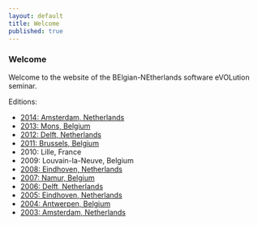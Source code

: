 ```yaml
---
layout: default
title: Welcome
published: true
---
```


### Welcome

Welcome to the website of the BElgian-NEtherlands software eVOLution seminar.

Editions:

- [2014: Amsterdam, Netherlands](/2014/)
- [2013: Mons, Belgium](http://informatique.umons.ac.be/genlog/benevol2013/)
- [2012: Delft, Netherlands](http://swerl.tudelft.nl/bin/view/Main/BENEVOL2012)
- [2011: Brussels, Belgium](http://soft.vub.ac.be/benevol2011/)
- 2010: Lille, France
- 2009: Louvain-la-Neuve, Belgium
- [2008: Eindhoven, Netherlands](http://www-set.win.tue.nl/benevol2008/FrontPage)
- [2007: Namur, Belgium](http://staff.info.unamur.be/acl/benevol/index.html)
- [2006: Delft, Netherlands](http://swerl.tudelft.nl/bin/view/Main/BENEVOL2006) 
- [2005: Eindhoven, Netherlands](http://www.program-transformation.org/Transform/BenevolTwoThousandFive)
- [2004: Antwerpen, Belgium](http://www.program-transformation.org/Transform/BenevolTwoThousandFour)
- [2003: Amsterdam, Netherlands](http://www.program-transformation.org/Transform/BenevolTwoThousandThree)
